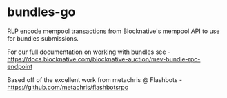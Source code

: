 # bundles-go
RLP encode mempool transactions from Blocknative's mempool API to use for bundles submissions.

For our full documentation on working with bundles see - https://docs.blocknative.com/blocknative-auction/mev-bundle-rpc-endpoint

Based off of the excellent work from metachris @ Flashbots - https://github.com/metachris/flashbotsrpc
